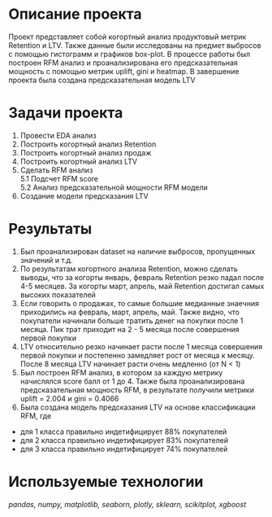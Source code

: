 # Описание проекта
Проект представляет собой когортный анализ продуктовый метрик Retention и LTV. 
Также данные были исследованы на предмет выбросов с помощью гистограмм и графиков box-plot. В процессе работы был построен RFM анализ и 
проанализирована его предсказательная мощность с помощью метрик uplift, gini и heatmap. В завершение проекта была создана
предсказательная модель LTV

# Задачи проекта
1. Провести EDA анализ
2. Построить когортный анализ Retention
3. Построить когортный анализ продаж 
4. Построить когортный анализ LTV
5. Сделать RFM анализ  
  5.1 Подсчет RFM score  
  5.2 Анализ предсказательной мощности RFM модели  
6. Создание модели предсказания LTV

# Результаты
1. Был проанализирован dataset на наличие выбросов, пропущенных значений и т.д.
2. По результатам когортного анализа Retention, можно сделать выводы, что за когорты январь, февраль Retention резко падал после 4-5 месяцев. 
За когорты март, апрель, май Retention достигал самых высоких показателей
3. Если говорить о продажах, то самые большие медианные знаечния приходились на февраль, март, апрель, май. Также видно, что покупатели 
начинали больше тратить денег на покупки после 1 месяца. Пик трат приходит на 2 - 5 месяца после совершения первой покупки
4. LTV относительно резко начинает расти после 1 месяца совершения первой покупки и постепенно замедляет рост от месяца к месяцу. 
После 8 месяца LTV начинает расти очень медленно (от N < 1)
5. Был построен RFM анализ, в котором за каждую метрику начислялся score балл от 1 до 4. Также была проанализирована предсказательная мощность RFM, 
в результате получили метрики uplift = 2.004 и gini = 0.4066
6. Была создана модель предсказания LTV на основе классификации RFM, где
- для 1 класса правильно индетифицирует 88% покупателей
- для 2 класса правильно индетифицирует 83% покупателей
- для 3 класса правильно индетифицирует 74% покупателей

# Используемые технологии
*pandas, numpy, matplotlib, seaborn, plotly, sklearn, scikitplot, xgboost*
